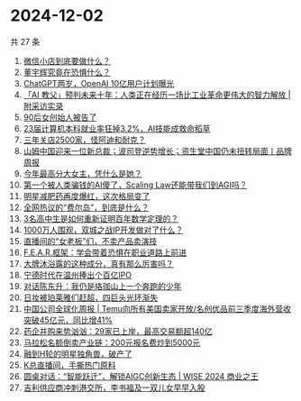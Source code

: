 # 2024-12-02

共 27 条

<!-- BEGIN 36KR -->
<!-- 最后更新时间 2024-12-02 04:00:54 +0800 -->
1. [微信小店到底要做什么？](https://36kr.com/p/3059741020120200)
1. [董宇辉究竟在恐惧什么？](https://36kr.com/p/3058386321161733)
1. [ChatGPT两岁，OpenAI 10亿用户计划曝光](https://36kr.com/p/3059851170686085)
1. [「AI 教父」预判未来十年：人类正在经历一场比工业革命更伟大的智力解放 | 附采访实录](https://36kr.com/p/3060227949470851)
1. [90后女创始人被告了](https://36kr.com/p/3058533657977992)
1. [23届计算机本科就业率狂掉3.2%，AI技能成救命稻草](https://36kr.com/p/3059737857909889)
1. [三年关店2500家，怪阿迪和耐克？](https://36kr.com/p/3059867182507392)
1. [山姆中国迎来一位新总裁；波司登逆势增长；资生堂中国仍未扭转局面丨品牌周报](https://36kr.com/p/3058529075782791)
1. [今年最高分大女主，凭什么是她？](https://36kr.com/p/3058190906139776)
1. [第一个被人类骗钱的AI傻了，Scaling Law还能带我们到AGI吗？](https://36kr.com/p/3059733754094977)
1. [明星减肥药再度爆红，这次格局变了](https://36kr.com/p/3059886133617801)
1. [全网热议的“费尔岛”，到底是什么？](https://36kr.com/p/3059857902511237)
1. [3名高中生是如何重新证明百年数学定理的？](https://36kr.com/p/3059746450171273)
1. [1000万人围观，双城之战IP开发做对了什么？](https://36kr.com/p/3058931424077192)
1. [直播间的“女老板”们，不卖产品卖演技](https://36kr.com/p/3058671207916680)
1. [F.E.A.R.框架：学会带着恐惧在职业道路上前进](https://36kr.com/p/3055441792946562)
1. [大牌沐浴露的这种成分，真有那么厉害吗？](https://36kr.com/p/3059743090894213)
1. [宁德时代在温州捧出个百亿IPO](https://36kr.com/p/3059591560488326)
1. [对话陈东升：我仍是珞珈山上一个奔跑的少年](https://36kr.com/p/3058590606927241)
1. [日妆被珀莱雅们赶超，四巨头光环渐失](https://36kr.com/p/3059873379738757)
1. [中国公司全球化周报 | Temu向所有美国卖家开放/名创优品前三季度海外营收突破45亿元，同比增41%](https://36kr.com/p/3058565735802247)
1. [药企并购来势汹汹：29家已上岸，最高交易额超140亿](https://36kr.com/p/3059875118785926)
1. [马拉松名额倒卖产业链：200元报名费炒到5000元](https://36kr.com/p/3058414142580103)
1. [融到H轮的明星独角兽，破产了](https://36kr.com/p/3059732125148548)
1. [K总直播间，手撕热门原料](https://36kr.com/p/3059868979750275)
1. [圆桌对话：“智能跃迁”，解锁AIGC创新生态 | WISE 2024 商业之王](https://36kr.com/p/3057441018876037)
1. [吉利供应商冲刺港交所，李书福及一双儿女早早入股](https://36kr.com/p/3059627524865544)
<!-- END 36KR -->